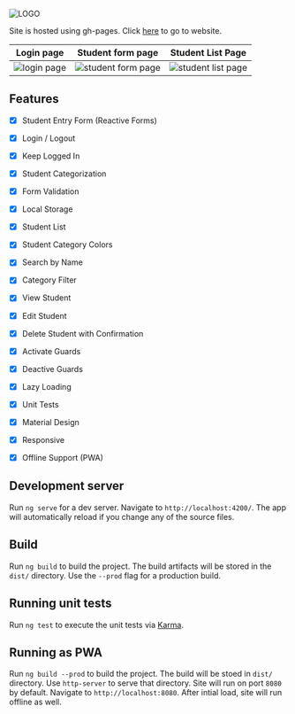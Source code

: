 ![LOGO](https://imgur.com/zRssoQW.png)

Site is hosted using gh-pages. Click [here](https://kartik1607.github.io/angular-nagp-assignment) to go to website.

|  Login page  |  Student form page | Student List Page  |
|----------|:-------------:|:------:|
| ![login page](https://imgur.com/yYFxxIu.png)|  ![student form page](https://imgur.com/ta7vTcE.png) | ![student list page](https://imgur.com/Ni2yQLd.png) 

## Features

- [x] Student Entry Form (Reactive Forms)
- [x] Login / Logout
- [x] Keep Logged In
- [x] Student Categorization
- [x] Form Validation
- [x] Local Storage
- [x] Student List
- [x] Student Category Colors
- [x] Search by Name
- [x] Category Filter
- [x] View Student
- [x] Edit Student
- [x] Delete Student with Confirmation
- [x] Activate Guards
- [x] Deactive Guards
- [x] Lazy Loading
- [x] Unit Tests
- [x] Material Design
- [x] Responsive
- [x] Offline Support (PWA)


## Development server

Run `ng serve` for a dev server. Navigate to `http://localhost:4200/`. The app will automatically reload if you change any of the source files.

## Build

Run `ng build` to build the project. The build artifacts will be stored in the `dist/` directory. Use the `--prod` flag for a production build.

## Running unit tests

Run `ng test` to execute the unit tests via [Karma](https://karma-runner.github.io).

## Running as PWA

Run `ng build --prod` to build the project. The build will be stoed in `dist/` directory. Use `http-server` to serve that directory.
Site will run on port `8080` by default. Navigate to `http://localhost:8080`. After intial load, site will run offline as well.

